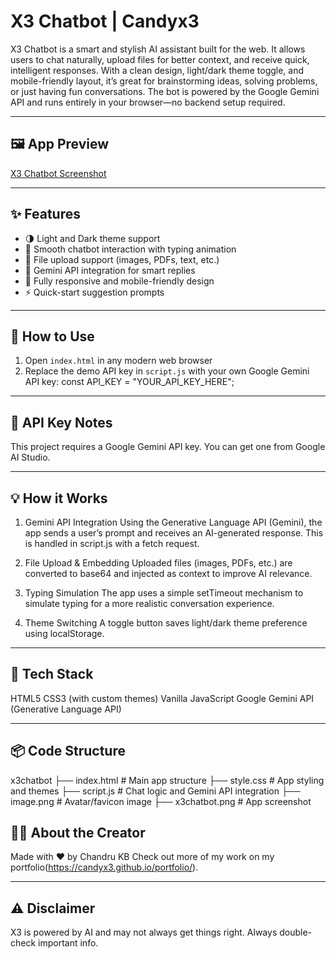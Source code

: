 # X3 Chatbot | Candyx3

X3 Chatbot is a smart and stylish AI assistant built for the web. It allows users to chat naturally, upload files for better context, and receive quick, intelligent responses. With a clean design, light/dark theme toggle, and mobile-friendly layout, it’s great for brainstorming ideas, solving problems, or just having fun conversations. The bot is powered by the Google Gemini API and runs entirely in your browser—no backend setup required.

---

## 🖼️ App Preview

[X3 Chatbot Screenshot](x3chatbot.png)

---

## ✨ Features

- 🌗 Light and Dark theme support  
- 💬 Smooth chatbot interaction with typing animation  
- 📁 File upload support (images, PDFs, text, etc.)  
- 🧠 Gemini API integration for smart replies  
- 📱 Fully responsive and mobile-friendly design  
- ⚡ Quick-start suggestion prompts  

---

## 🚀 How to Use

1. Open `index.html` in any modern web browser
2. Replace the demo API key in `script.js` with your own Google Gemini API key:
   const API_KEY = "YOUR_API_KEY_HERE";

---

## 🧪 API Key Notes
This project requires a Google Gemini API key.
You can get one from Google AI Studio.

---

## 💡 How it Works
1. Gemini API Integration
        Using the Generative Language API (Gemini), the app sends a user’s prompt and receives an AI-generated response. This is handled in script.js with a fetch request.

2. File Upload & Embedding
        Uploaded files (images, PDFs, etc.) are converted to base64 and injected as context to improve AI relevance.

3. Typing Simulation
        The app uses a simple setTimeout mechanism to simulate typing for a more realistic conversation experience.

4. Theme Switching
        A toggle button saves light/dark theme preference using localStorage.

---

## 🧩 Tech Stack

HTML5
CSS3 (with custom themes)
Vanilla JavaScript
Google Gemini API (Generative Language API)

---

## 📦 Code Structure

x3chatbot
├── index.html         # Main app structure
├── style.css          # App styling and themes
├── script.js          # Chat logic and Gemini API integration
├── image.png          # Avatar/favicon image
├── x3chatbot.png      # App screenshot



## 👨‍💻 About the Creator

Made with ❤️ by Chandru KB
Check out more of my work on my portfolio(https://candyx3.github.io/portfolio/).

---

## ⚠️ Disclaimer
X3 is powered by AI and may not always get things right. Always double-check important info.
